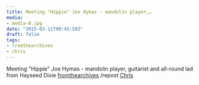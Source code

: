 ```yaml
---
title: Meeting "Hippie" Joe Hymas - mandolin player,…
media:
- media-0.jpg
date: "2015-03-11T09:45:50Z"
draft: false
tags:
- fromthearchives
- chris
---
```

Meeting "Hippie" Joe Hymas - mandolin player, guitarist and all-round lad from Hayseed Dixie [fromthearchives](/tags/fromthearchives) /repost [Chris](/tags/chris)
